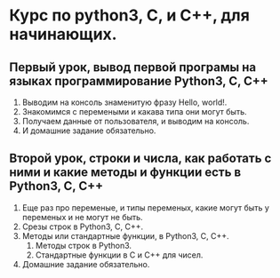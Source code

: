 # Курс по python3, C, и C++, для начинающих.

## Первый урок, вывод первой програмы на языках программирование Python3, C, C++

1. Выводим на консоль знаменитую фразу Hello, world!.
2. Знакомимся с перемеными и какава типа они могут быть.
3. Получаем данные от пользователя, и выводим на консоль.
4. И домашние задание обязательно.

## Второй урок, строки и числа, как работать с ними и какие методы и функции есть в Python3, C, C++

1. Еще раз про переменые, и типы переменых, какие могут быть у переменых и не могут не быть.
2. Срезы строк в Python3, C, C++.
3. Методы или стандартные функции, в Python3, C, C++.
   1. Методы строк в Python3.
   2. Стандартные функции в C и C++ для чисел.
4. Домашние задание обязательно.
